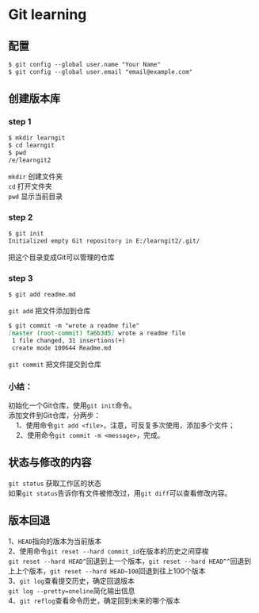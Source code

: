 # Git learning

## 配置

````markdown
$ git config --global user.name "Your Name"
$ git config --global user.email "email@example.com"
````

## 创建版本库

### step 1

````markdown
$ mkdir learngit
$ cd learngit
$ pwd
/e/learngit2
````

`mkdir` 创建文件夹</br>
`cd` 打开文件夹</br>
`pwd` 显示当前目录

### step 2

````markdown
$ git init
Initialized empty Git repository in E:/learngit2/.git/
````

把这个目录变成Git可以管理的仓库

### step 3

```` markdown
$ git add readme.md
````

`git add` 把文件添加到仓库

````markdown
$ git commit -m "wrote a readme file"
[master (root-commit) fa6b3d5] wrote a readme file
 1 file changed, 31 insertions(+)
 create mode 100644 Readme.md

````

`git commit` 把文件提交到仓库

### 小结：
初始化一个Git仓库，使用`git init`命令。</br>
添加文件到Git仓库，分两步：</br>
&nbsp; &nbsp; 1、使用命令`git add <file>`，注意，可反复多次使用，添加多个文件；</br>
&nbsp; &nbsp; 2、使用命令`git commit -m <message>`，完成。

## 状态与修改的内容

`git status` 获取工作区的状态</br>
如果`git status`告诉你有文件被修改过，用`git diff`可以查看修改内容。

## 版本回退

1、`HEAD`指向的版本为当前版本</br>
2、使用命令`git reset --hard commit_id`在版本的历史之间穿梭</br>
 `git reset --hard HEAD^`回退到上一个版本，`git reset --hard HEAD^^`回退到上上个版本，`git reset --hard HEAD~100`回退到往上100个版本<br>
 3、`git log`查看提交历史，确定回退版本</br>
 `git log --pretty=oneline`简化输出信息</br>
 4、`git reflog`查看命令历史，确定回到未来的哪个版本